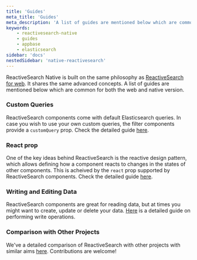 ```yaml
---
title: 'Guides'
meta_title: 'Guides'
meta_description: 'A list of guides are mentioned below which are common for both the web and native version.'
keywords:
    - reactivesearch-native
    - guides
    - appbase
    - elasticsearch
sidebar: 'docs'
nestedSidebar: 'native-reactivesearch'
---
```


ReactiveSearch Native is built on the same philosophy as [ReactiveSearch for web](/docs/reactivesearch/react/overview/quickstart/). It shares the same advanced concepts. A list of guides are mentioned below which are common for both the web and native version.

### Custom Queries

ReactiveSearch components come with default Elasticsearch queries. In case you wish to use your own custom queries, the filter components provide a `customQuery` prop. Check the detailed guide [here](/docs/reactivesearch/react/advanced/customqueries/).

### React prop

One of the key ideas behind ReactiveSearch is the reactive design pattern, which allows defining how a component reacts to changes in the states of other components. This is acheived by the `react` prop supported by ReactiveSearch components. Check the detailed guide [here](/docs/reactivesearch/react/advanced/reactprop/).

### Writing and Editing Data

ReactiveSearch components are great for reading data, but at times you might want to create, update or delete your data. [Here](/docs/reactivesearch/react/advanced/data/) is a detailed guide on performing write operations.

### Comparison with Other Projects

We've a detailed comparison of ReactiveSearch with other projects with similar aims [here](/docs/reactivesearch/react/advanced/comparison/). Contributions are welcome!
